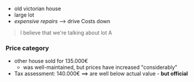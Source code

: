 
- old victorian house
- large lot
- _expensive repairs_ --> drive Costs down

> I believe that we're talking about lot A
### Price category
- other house sold for 135.000€ 
	- was well-maintained, but prices have increased "considerably"
- Tax assessment: 140.000€
	==> are well below actual value - **but official**
